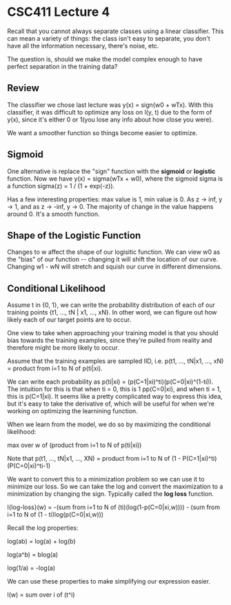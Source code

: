 CSC411 Lecture 4
================

Recall that you cannot always separate classes using a linear classifier.
This can mean a variety of things: the class isn't easy to separate,
you don't have all the information necessary, there's noise, etc.

The question is, should we make the model complex enough to have
perfect separation in the training data?

Review
---------

The classifier we chose last lecture was y(x) = sign(w0 + wTx).
With this classifier, it was difficult to optimize any loss on
l(y, t) due to the form of y(x), since it's either 0 or 1(you lose
any info about how close you were).

We want a smoother function so things become easier to optimize.

Sigmoid
----------

One alternative is replace the "sign" function with the **sigmoid**
or **logistic** function. Now we have y(x) = sigma(wTx + w0),
where the sigmoid sigma is a function sigma(z) = 1 / (1 + exp(-z)).

Has a few interesting properties: max value is 1, min value is 0. As
z -> inf, y -> 1, and as z -> -inf, y -> 0. The majority of change
in the value happens around 0. It's a smooth function.

Shape of the Logistic Function
------------------------------

Changes to w affect the shape of our logisitic function. We can
view w0 as the "bias" of our function -- changing it will shift
the location of our curve. Changing w1 - wN will stretch and squish
our curve in different dimensions.

Conditional Likelihood
------------------------

Assume t in {0, 1}, we can write the probability distribution of
each of our training points {t1, ..., tN | x1, ..., xN}. In other
word, we can figure out how likely each of our target points
are to occur.

One view to take when approaching your training model is that you should
bias towards the training examples, since they're pulled from reality
and therefore might be more likely to occur.

Assume that the training examples are sampled IID, i.e.
p(t1, ..., tN|x1, ..., xN) = product from i=1 to N of p(ti|xi).

We can write each probability as
p(ti|xi) = (p(C=1|xi)^ti)(p(C=0|xi)^(1-ti)). The intuition for this
is that when ti = 0, this is 1 pp(C=0|xi), and when
ti = 1, this is p(C=1|xi). It seems like a pretty complicated way
to express this idea, but it's easy to take the derivative of, which
will be useful for when we're working on optimizing the learnining
function.

When we learn from the model, we do so by maximizing the conditional likelihood:

max over w of (product from i=1 to N of p(ti|xi))

Note that p(t1, ..., tN|x1, ..., XN) =
product from i=1 to N of (1 - P(C=1|xi)^ti)(P(C=0|xi)^ti-1)

We want to convert this to a minimization problem so we can use it to
minimize our loss. So we can take the log and convert the maximization
to a minimization by changing the sign. Typically called the **log loss**
function.

l{log-loss}(w) = -(sum from i=1 to N of (ti)(log(1-p(C=0|xi,w)))) -
(sum from i=1 to N of (1 - ti)log(p(C=0|xi,w)))

Recall the log properties:

log(ab) = log(a) + log(b)

log(a^b) = blog(a)

log(1/a) = -log(a)

We can use these properties to make simplifying our expression easier.

l(w) = sum over i of (t^i)